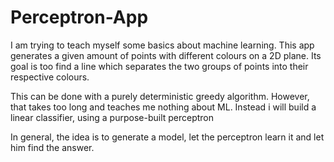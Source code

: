 # Perceptron-App

I am trying to teach myself some basics about machine learning.
This app generates a given amount of points with different colours on a 2D plane.
Its goal is too find a line which separates the two groups of points into their respective colours.

This can be done with a purely deterministic greedy algorithm.
However, that takes too long and teaches me nothing about ML.
Instead i will build a linear classifier, using a purpose-built perceptron

In general, the idea is to generate a model, let the perceptron learn it and let him find the answer.
